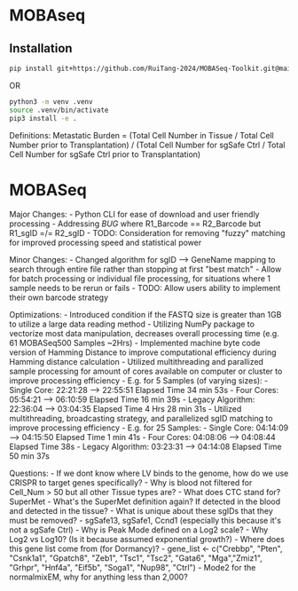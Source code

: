 # MOBAseq

## Installation

```bash
pip install git+https://github.com/RuiTang-2024/MOBASeq-Toolkit.git@main
```

OR

```bash
python3 -m venv .venv
source .venv/bin/activate
pip3 install -e .
```

Definitions:
Metastatic Burden = (Total Cell Number in Tissue / Total Cell Number prior to Transplantation) / (Total Cell Number for sgSafe Ctrl / Total Cell Number for sgSafe Ctrl prior to Transplantation)

MOBASeq
=======
Major Changes:
    - Python CLI for ease of download and user friendly processing
    - Addressing *BUG* where R1_Barcode == R2_Barcode but R1_sgID =/= R2_sgID
    - TODO: Consideration for removing "fuzzy" matching for improved processing speed and statistical power

Minor Changes:
    - Changed algorithm for sgID --> GeneName mapping to search through entire file rather than stopping at first "best match"
    - Allow for batch processing or individual file processing, for situations where 1 sample needs to be rerun or fails
    - TODO: Allow users ability to implement their own barcode strategy

Optimizations:
    - Introduced condition if the FASTQ size is greater than 1GB to utilize a large data reading method
    - Utilizing NumPy package to vectorize most data manipulation, decreases overall processing time (e.g. 61 MOBASeq500 Samples ~2Hrs)
    - Implemented machine byte code version of Hamming Distance to improve computational efficiency during Hamming distance calculation
    - Utilized multithreading and parallized sample processing for amount of cores available on computer or cluster to improve processing efficiency
        - E.g. for 5 Samples (of varying sizes):
            - Single Core: 22:21:28 --> 22:55:51 Elapsed Time 34 min 53s
            - Four Cores: 05:54:21 --> 06:10:59 Elapsed Time 16 min 39s
            - Legacy Algorithm: 22:36:04 --> 03:04:35 Elapsed Time 4 Hrs 28 min 31s
    - Utilized multithreading, broadcasting strategy, and parallelized sgID matching to improve processing efficiency
        - E.g. for 25 Samples:
            - Single Core: 04:14:09 --> 04:15:50 Elapsed Time 1 min 41s
            - Four Cores: 04:08:06 --> 04:08:44 Elapsed Time 38s
            - Legacy Algorithm: 03:23:31 --> 04:14:08 Elapsed Time 50 min 37s

Questions:
    - If we dont know where LV binds to the genome, how do we use CRISPR to target genes specifically?
    - Why is blood not filtered for Cell_Num > 50 but all other Tissue types are?
    - What does CTC stand for? SuperMet
      - What's the SuperMet definition again? If detected in the blood and detected in the tissue?
    - What is unique about these sgIDs that they must be removed? 
      - sgSafe13, sgSafe1, Ccnd1 (especially this because it's not a sgSafe Ctrl)
    - Why is Peak Mode defined on a Log2 scale?
    - Why Log2 vs Log10? (Is it because assumed exponential growth?)
    - Where does this gene list come from (for Dormancy)?
      - gene_list <- c("Crebbp", "Pten", "Csnk1a1", "Gpatch8", "Zeb1", "Tsc1", "Tsc2", "Gata6", "Mga","Zmiz1", "Grhpr", "Hnf4a", "Eif5b", "Soga1", "Nup98", "Ctrl")
    - Mode2 for the normalmixEM, why for anything less than 2,000?